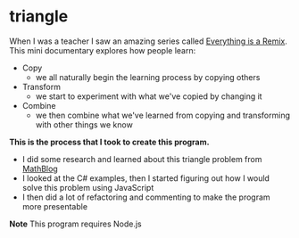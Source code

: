 # triangle

When I was a teacher I saw an amazing series called [Everything is a Remix](https://vimeo.com/139094998).
This mini documentary explores how people learn:
* Copy
  * we all naturally begin the learning process by copying others
* Transform
  * we start to experiment with what we've copied by changing it
* Combine
  * we then combine what we've learned from copying and transforming with other things we know

**This is the process that I took to create this program.**
* I did some research and learned about this triangle problem from [MathBlog](https://www.mathblog.dk/project-euler-18/)
* I looked at the C# examples, then I started figuring out how I would solve this problem using JavaScript
* I then did a lot of refactoring and commenting to make the program more presentable


**Note**
This program requires Node.js
